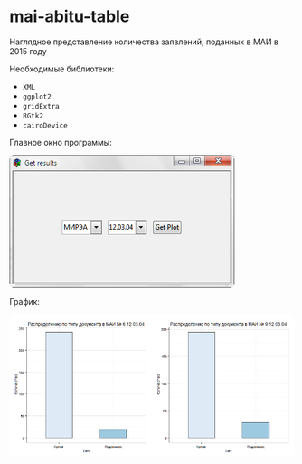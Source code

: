 # mai-abitu-table
Наглядное представление количества заявлений, поданных в МАИ в 2015 году

Необходимые библиотеки:
 - `XML`
 - `ggplot2`
 - `gridExtra`
 - `RGtk2`
 - `cairoDevice`

Главное окно программы:

![](ui.png)

График:

![](plot.png)
